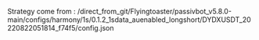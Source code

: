 Strategy come from : /direct_from_git/Flyingtoaster/passivbot_v5.8.0-main/configs/harmony/1s/0.1.2_1sdata_auenabled_longshort/DYDXUSDT_20220822051814_f74f5/config.json